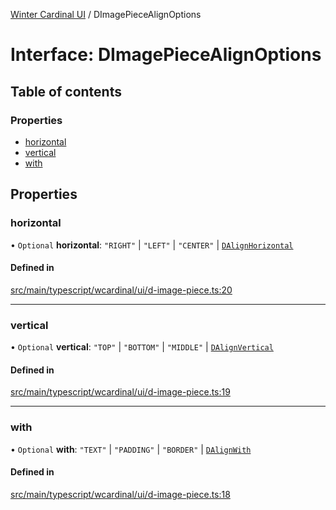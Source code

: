 [Winter Cardinal UI](../README.md) / DImagePieceAlignOptions

# Interface: DImagePieceAlignOptions

## Table of contents

### Properties

- [horizontal](DImagePieceAlignOptions.md#horizontal)
- [vertical](DImagePieceAlignOptions.md#vertical)
- [with](DImagePieceAlignOptions.md#with)

## Properties

### horizontal

• `Optional` **horizontal**: ``"RIGHT"`` \| ``"LEFT"`` \| ``"CENTER"`` \| [`DAlignHorizontal`](../README.md#dalignhorizontal)

#### Defined in

[src/main/typescript/wcardinal/ui/d-image-piece.ts:20](https://github.com/winter-cardinal/winter-cardinal-ui/blob/v0.154.0/src/main/typescript/wcardinal/ui/d-image-piece.ts#L20)

___

### vertical

• `Optional` **vertical**: ``"TOP"`` \| ``"BOTTOM"`` \| ``"MIDDLE"`` \| [`DAlignVertical`](../README.md#dalignvertical)

#### Defined in

[src/main/typescript/wcardinal/ui/d-image-piece.ts:19](https://github.com/winter-cardinal/winter-cardinal-ui/blob/v0.154.0/src/main/typescript/wcardinal/ui/d-image-piece.ts#L19)

___

### with

• `Optional` **with**: ``"TEXT"`` \| ``"PADDING"`` \| ``"BORDER"`` \| [`DAlignWith`](../README.md#dalignwith)

#### Defined in

[src/main/typescript/wcardinal/ui/d-image-piece.ts:18](https://github.com/winter-cardinal/winter-cardinal-ui/blob/v0.154.0/src/main/typescript/wcardinal/ui/d-image-piece.ts#L18)
